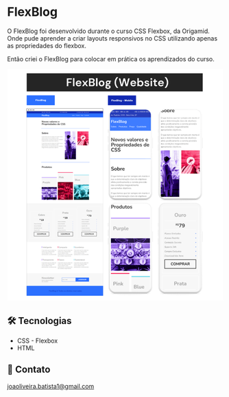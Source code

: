 # FlexBlog

O FlexBlog foi desenvolvido durante o curso CSS Flexbox, da Origamid. Onde pude aprender
a criar layouts responsivos no CSS utilizando apenas as propriedades do flexbox.

Então criei o FlexBlog para colocar em prática os aprendizados do curso.

![preview](./.github/preview.png)

## 🛠️ Tecnologias

- CSS - Flexbox
- HTML

## 💙 Contato

joaoliveira.batista1@gmail.com
